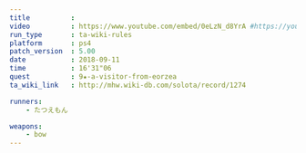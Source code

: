 ```yaml
---
title          :
video          : https://www.youtube.com/embed/0eLzN_d8YrA #https://youtu.be/0eLzN_d8YrA
run_type       : ta-wiki-rules
platform       : ps4
patch_version  : 5.00
date           : 2018-09-11
time           : 16'31"06
quest          : 9★-a-visitor-from-eorzea
ta_wiki_link   : http://mhw.wiki-db.com/solota/record/1274

runners:
    - たつえもん

weapons:
    - bow
---
```


